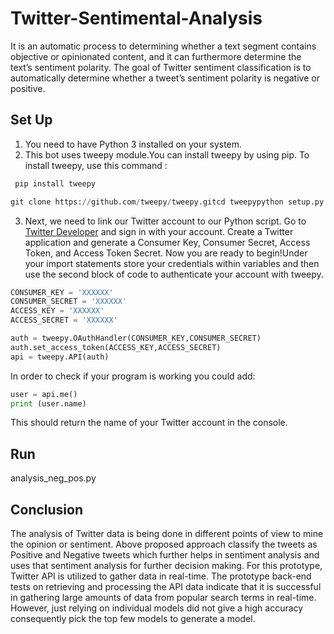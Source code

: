 # Twitter-Sentimental-Analysis
It is an automatic process to determining whether a text segment contains objective or opinionated content, and it can furthermore determine the text’s sentiment polarity. The goal of Twitter sentiment classification is to automatically determine whether a tweet’s sentiment polarity is negative or positive.

## Set Up
1. You need to have Python 3 installed on your system.
2. This bot uses tweepy module.You can install tweepy by using pip. To install tweepy, use this command :
```cmd
 pip install tweepy
 ```
```python
git clone https://github.com/tweepy/tweepy.gitcd tweepypython setup.py install
```
3. Next, we need to link our Twitter account to our Python script. Go to [Twitter Developer](https://developer.twitter.com/en) and sign in with your account. Create a Twitter application and generate a Consumer Key, Consumer Secret, Access Token, and Access Token Secret. Now you are ready to begin!Under your import statements store your credentials within variables and then use the second block of code to authenticate your account with tweepy.

```python
CONSUMER_KEY = 'XXXXXX'
CONSUMER_SECRET = 'XXXXXX'
ACCESS_KEY = 'XXXXXX'
ACCESS_SECRET = 'XXXXXX'
```
```python
auth = tweepy.OAuthHandler(CONSUMER_KEY,CONSUMER_SECRET)
auth.set_access_token(ACCESS_KEY,ACCESS_SECRET)
api = tweepy.API(auth)
````
In order to check if your program is working you could add:
```python
user = api.me()
print (user.name)
```
This should return the name of your Twitter account in the console.

## Run
analysis_neg_pos.py

## Conclusion
The analysis of Twitter data is being done in different points of view to mine the opinion or sentiment. Above proposed approach
classify the tweets as Positive and Negative tweets which further helps in sentiment analysis and uses that sentiment analysis
for further decision making. For this prototype, Twitter API is utilized to gather data in real-time. The prototype back-end tests
on retrieving and processing the API data indicate that it is successful in gathering large amounts of data from popular search
terms in real-time. However, just relying on individual models did not give a high accuracy consequently pick the top few models to generate a model. 

